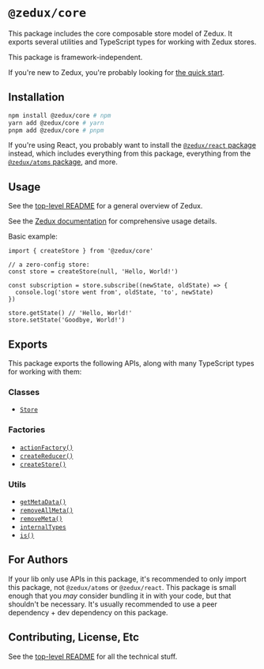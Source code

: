 # `@zedux/core`

This package includes the core composable store model of Zedux. It exports several utilities and TypeScript types for working with Zedux stores.

This package is framework-independent.

If you're new to Zedux, you're probably looking for [the quick start](https://omnistac.github.io/zedux/docs/walkthrough/quick-start).

## Installation

```sh
npm install @zedux/core # npm
yarn add @zedux/core # yarn
pnpm add @zedux/core # pnpm
```

If you're using React, you probably want to install the [`@zedux/react` package](https://www.npmjs.com/package/@zedux/react) instead, which includes everything from this package, everything from the [`@zedux/atoms` package](https://www.npmjs.com/package/@zedux/atoms), and more.

## Usage

See the [top-level README](https://github.com/Omnistac/zedux) for a general overview of Zedux.

See the [Zedux documentation](https://omnistac.github.io/zedux) for comprehensive usage details.

Basic example:

```tsx
import { createStore } from '@zedux/core'

// a zero-config store:
const store = createStore(null, 'Hello, World!')

const subscription = store.subscribe((newState, oldState) => {
  console.log('store went from', oldState, 'to', newState)
})

store.getState() // 'Hello, World!'
store.setState('Goodbye, World!')
```

## Exports

This package exports the following APIs, along with many TypeScript types for working with them:

### Classes

- [`Store`](https://omnistac.github.io/zedux/docs/api/classes/Store)

### Factories

- [`actionFactory()`](https://omnistac.github.io/zedux/docs/api/factories/actionFactory)
- [`createReducer()`](https://omnistac.github.io/zedux/docs/api/factories/createReducer)
- [`createStore()`](https://omnistac.github.io/zedux/docs/api/factories/createStore)

### Utils

- [`getMetaData()`](https://omnistac.github.io/zedux/docs/api/utils/action-chain-utils#getmetadata)
- [`removeAllMeta()`](https://omnistac.github.io/zedux/docs/api/utils/action-chain-utils#removeallmeta)
- [`removeMeta()`](https://omnistac.github.io/zedux/docs/api/utils/action-chain-utils#removemeta)
- [`internalTypes`](https://omnistac.github.io/zedux/docs/api/utils/internalTypes)
- [`is()`](https://omnistac.github.io/zedux/docs/api/utils/is)

## For Authors

If your lib only use APIs in this package, it's recommended to only import this package, not `@zedux/atoms` or `@zedux/react`. This package is small enough that you _may_ consider bundling it in with your code, but that shouldn't be necessary. It's usually recommended to use a peer dependency + dev dependency on this package.

## Contributing, License, Etc

See the [top-level README](https://github.com/Omnistac/zedux) for all the technical stuff.
